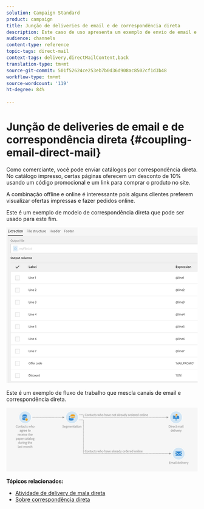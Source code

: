 ```yaml
---
solution: Campaign Standard
product: campaign
title: Junção de deliveries de email e de correspondência direta
description: Este caso de uso apresenta um exemplo de envio de email e mala direta a partir de um fluxo de trabalho.
audience: channels
content-type: reference
topic-tags: direct-mail
context-tags: delivery,directMailContent,back
translation-type: tm+mt
source-git-commit: 501f52624ce253eb7b0d36d908ac8502cf1d3b48
workflow-type: tm+mt
source-wordcount: '119'
ht-degree: 84%

---
```



# Junção de deliveries de email e de correspondência direta {#coupling-email-direct-mail}

Como comerciante, você pode enviar catálogos por correspondência direta. No catálogo impresso, certas páginas oferecem um desconto de 10% usando um código promocional e um link para comprar o produto no site.

A combinação offline e online é interessante pois alguns clientes preferem visualizar ofertas impressas e fazer pedidos online.

Este é um exemplo de modelo de correspondência direta que pode ser usado para este fim.

![](assets/direct_mail_9.png)

Este é um exemplo de fluxo de trabalho que mescla canais de email e correspondência direta.

![](assets/direct_mail_10.png)

**Tópicos relacionados:**

* [Atividade de delivery de mala direta](../../automating/using/direct-mail-delivery.md)
* [Sobre correspondência direta](../../channels/using/about-direct-mail.md)
